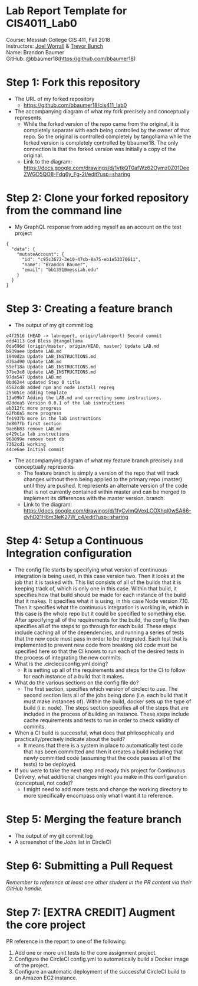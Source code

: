 # Lab Report Template for CIS4011_Lab0
Course: Messiah College CIS 411, Fall 2018<br/>
Instructors: [Joel Worrall](https://github.com/tangollama) & [Trevor Bunch](https://github.com/trevordbunch)<br/>
Name: Brandon Baumer<br/>
GitHub: @bbaumer18(https://github.com/bbaumer18)<br/>

# Step 1: Fork this repository
- The URL of my forked repository
  - https://github.com/bbaumer18/cis411_lab0
- The accompanying diagram of what my fork precisely and conceptually represents
  - While the forked version of the repo came from the original, it is completely separate with each being
	controlled by the owner of that repo. So the original is controlled completely by tangollama while the 
	forked version is completely controlled by bbaumer18. The only connection is that the forked version was
	initially a copy of the original.
  - Link to the diagram: https://docs.google.com/drawings/d/1vtkQT0afWz62Oymz0Z01DeeZWGD5QO8-Fdq6y_Fg-2I/edit?usp=sharing

# Step 2: Clone your forked repository from the command line
- My GraphQL response from adding myself as an account on the test project
```
{
  "data": {
    "mutateAccount": {
      "id": "c95c3672-3e10-47cb-8a75-eb1e53370611",
      "name": "Brandon Baumer",
      "email": "bb1351@messiah.edu"
    }
  }
}
```

# Step 3: Creating a feature branch
- The output of my git commit log
```
e4f2516 (HEAD -> labreport, origin/labreport) Second commit
edd4113 God Bless @tangollama
0da696d (origin/master, origin/HEAD, master) Update LAB.md
b939aee Update LAB.md
1949d2a Update LAB_INSTRUCTIONS.md
d36ad90 Update LAB.md
59ef18a Update LAB_INSTRUCTIONS.md
37be3c8 Update LAB_INSTRUCTIONS.md
97da547 Update LAB.md
0bd6244 updated Step 0 title
4562cd8 added npm and node install repreq
255051e adding template
13a09b7 Adding the LAB.md and correcting some instructions.
d2ddea5 Version 0.0.1 of the lab isntructions
ab312fc more progress
62fb0a5 more progress
fe1937b more in the lab instructions
3e807fb first section
9ae6b83 remove LAB.md
e429c1a lab instructions
968099e remove test db
7362cd1 working
44ce6ae Initial commit

```
- The accompanying diagram of what my feature branch precisely and conceptually represents
	- The feature branch is simply a version of the repo that will track changes without them being 
	  applied to the primary repo (master) until they are pushed. It represents an alternate version of the code that is
	  not currently contained within master and can be merged to implement its differences with the master version.
	  branch.
	- Link to the diagram: https://docs.google.com/drawings/d/1fyCvImQVexLCOXhql0wSA66-dyhD21H8m3IeK27W_c4/edit?usp=sharing

# Step 4: Setup a Continuous Integration configuration
- The config file starts by specifying what version of continuous integration is being used, in this case version two. Then it looks at the job that it is tasked with. 
  This list consists of all of the builds that it is keeping track of, which is only one in this case. Within that build, it specifies how that build should be made for
  each instance of the build that it makes. It specifies what it is using, in this case Node version 7.10. Then it specifies what the continuous integration is working in,
  which in this case is the whole repo but it could be specified to something else. After specifying all of the requirements for the build, the config file then specifies
  all of the steps to go through for each build. These steps include caching all of the dependencies, and running a series of tests that the new code must pass in order to 
  be integrated. Each test that is implemented to prevent new code from breaking old code must be specified here so that the CI knows to run each of the desired tests in the 
  process of integrating the new commits. 
- What is the .circleci/config.yml doing?
	- It is setting up all of the requirements and steps for the CI to follow for each instance of a build that it makes.
- What do the various sections on the config file do?
	- The first section, specifies which version of circleci to use. The second section lists all of the jobs being done (i.e. each build that it must make instances of).
	  Within the build, docker sets up the type of build (i.e. node). The steps section specifies all of the steps that are included in the process of building an instance.
	  These steps include cache requirements and tests to run in order to check validity of commits.
- When a CI build is successful, what does that philosophically and practically/precisely indicate about the build?
	- It means that there is a system in place to automatically test code that has been committed and then it creates a build including that newly committed code (assuming
	  that the code passes all of the tests) to be deployed.
- If you were to take the next step and ready this project for Continuous Delivery, what additional changes might you make in this configuration (conceptual, not code)?
	- I might need to add more tests and change the working directory to more specifically encompass only what I want it to reference.

# Step 5: Merging the feature branch
* The output of my git commit log
* A screenshot of the _Jobs_ list in CircleCI

# Step 6: Submitting a Pull Request
_Remember to reference at least one other student in the PR content via their GitHub handle._

# Step 7: [EXTRA CREDIT] Augment the core project
PR reference in the report to one of the following:
1. Add one or more unit tests to the core assignment project. 
2. Configure the CircleCI config.yml to automatically build a Docker image of the project.
3. Configure an automatic deployment of the successful CircleCI build to an Amazon EC2 instance.
